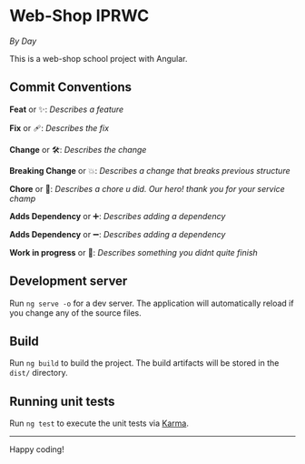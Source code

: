 # Web-Shop IPRWC
_By Day_

This is a web-shop school project with Angular.

## **Commit Conventions**
**Feat** or ✨: _Describes a feature_

**Fix** or 🩹: _Describes the fix_

**Change** or 🛠️: _Describes the change_

**Breaking Change** or 💥: _Describes a change that breaks previous structure_

**Chore** or 🧹: _Describes a chore u did. Our hero! thank you for your service champ_

**Adds Dependency** or ➕: _Describes adding a dependency_

**Adds Dependency** or ➖: _Describes adding a dependency_

**Work in progress** or 🚧: _Describes something you didnt quite finish_

## Development server

Run `ng serve -o` for a dev server. The application will automatically reload if you change any of the source files.

## Build

Run `ng build` to build the project. The build artifacts will be stored in the `dist/` directory.

## Running unit tests

Run `ng test` to execute the unit tests via [Karma](https://karma-runner.github.io).

---

Happy coding!

